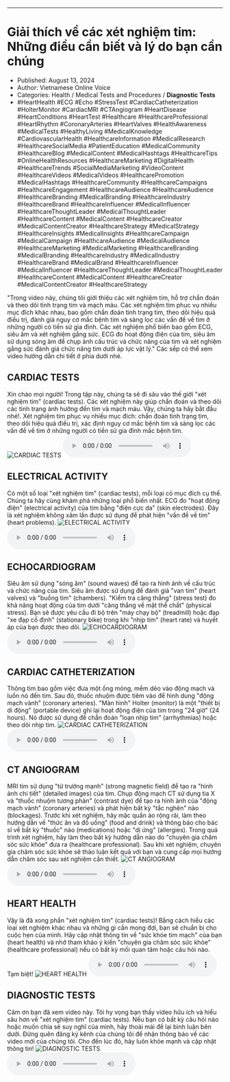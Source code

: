 
---

# Giải thích về các xét nghiệm tim: Những điều cần biết và lý do bạn cần chúng

- Published: August 13, 2024
- Author: Vietnamese Online Voice
- Categories: Health / Medical Tests and Procedures / **Diagnostic Tests**
- #HeartHealth #ECG #Echo #StressTest #CardiacCatheterization #HolterMonitor #CardiacMRI #CTAngiogram #HeartDisease #HeartConditions #HeartTest #Healthcare #HealthcareProfessional #HeartRhythm #CoronaryArteries #HeartValves #HealthAwareness #MedicalTests #HealthyLiving #MedicalKnowledge #CardiovascularHealth #HealthcareInformation #MedicalResearch #HealthcareSocialMedia #PatientEducation #MedicalCommunity #HealthcareBlog #MedicalContent #MedicalHashtags #HealthcareTips #OnlineHealthResources #HealthcareMarketing #DigitalHealth #HealthcareTrends #SocialMediaMarketing #VideoContent #HealthcareVideos #MedicalVideos #HealthcarePromotion #MedicalHashtags #HealthcareCommunity #HealthcareCampaigns #HealthcareEngagement #HealthcareAudience #HealthcareAudience #HealthcareBranding #MedicalBranding #HealthcareIndustry #HealthcareBrand #HealthcareInfluencer #MedicalInfluencer #HealthcareThoughtLeader #MedicalThoughtLeader #HealthcareContent #MedicalContent #HealthcareCreator #MedicalContentCreator #HealthcareStrategy #MedicalStrategy #HealthcareInsights #MedicalInsights #HealthcareCampaign #MedicalCampaign #HealthcareAudience #MedicalAudience #HealthcareMarketing #MedicalMarketing #HealthcareBranding #MedicalBranding #HealthcareIndustry #MedicalIndustry #HealthcareBrand #MedicalBrand #HealthcareInfluencer #MedicalInfluencer #HealthcareThoughtLeader #MedicalThoughtLeader #HealthcareContent #MedicalContent #HealthcareCreator #MedicalContentCreator #HealthcareStrategy

"Trong video này, chúng tôi giới thiệu các xét nghiệm tim, hỗ trợ chẩn đoán và theo dõi tình trạng tim và mạch máu. Các xét nghiệm tim phục vụ nhiều mục đích khác nhau, bao gồm chẩn đoán tình trạng tim, theo dõi hiệu quả điều trị, đánh giá nguy cơ mắc bệnh tim và sàng lọc các vấn đề về tim ở những người có tiền sử gia đình. Các xét nghiệm phổ biến bao gồm ECG, siêu âm và xét nghiệm gắng sức. ECG đo hoạt động điện của tim, siêu âm sử dụng sóng âm để chụp ảnh cấu trúc và chức năng của tim và xét nghiệm gắng sức đánh giá chức năng tim dưới áp lực vật lý." Các sếp có thể xem video hướng dẫn chi tiết ở phía dưới nhé.


## CARDIAC TESTS

Xin chào mọi người! Trong tập này, chúng ta sẽ đi sâu vào thế giới "xét nghiệm tim" (cardiac tests). Các xét nghiệm này giúp chẩn đoán và theo dõi các tình trạng ảnh hưởng đến tim và mạch máu. Vậy, chúng ta hãy bắt đầu nhé!. Xét nghiệm tim phục vụ nhiều mục đích: chẩn đoán tình trạng tim, theo dõi hiệu quả điều trị, xác định nguy cơ mắc bệnh tim và sàng lọc các vấn đề về tim ở những người có tiền sử gia đình mắc bệnh tim.
![CARDIAC TESTS](https://http-archiver-apis-production-80.schnworks.com/storage/images/transitions/2024-08-13/transition-7206746191-Montserrat-SemiBold-004895.jpg)
<audio controls>
    <source src="https://http-archiver-apis-production-80.schnworks.com/storage/storage/audio/file-27380392985.mp3" type="audio/mpeg">
</audio>



## ELECTRICAL ACTIVITY

Có một số loại "xét nghiệm tim" (cardiac tests), mỗi loại có mục đích cụ thể. Chúng ta hãy cùng khám phá những loại phổ biến nhất. ECG đo "hoạt động điện" (electrical activity) của tim bằng "điện cực da" (skin electrodes). Đây là xét nghiệm không xâm lấn được sử dụng để phát hiện "vấn đề về tim" (heart problems).
![ELECTRICAL ACTIVITY](https://http-archiver-apis-production-80.schnworks.com/storage/images/transitions/2024-08-13/transition--1715370208-Montserrat-Black-9C27B0.jpg)
<audio controls>
    <source src="https://http-archiver-apis-production-80.schnworks.com/storage/storage/audio/file-25276874972.mp3" type="audio/mpeg">
</audio>



## ECHOCARDIOGRAM

Siêu âm sử dụng "sóng âm" (sound waves) để tạo ra hình ảnh về cấu trúc và chức năng của tim. Siêu âm được sử dụng để đánh giá "van tim" (heart valves) và "buồng tim" (chambers). "Kiểm tra căng thẳng" (stress test) đo khả năng hoạt động của tim dưới "căng thẳng về mặt thể chất" (physical stress). Bạn sẽ được yêu cầu đi bộ trên "máy chạy bộ" (treadmill) hoặc đạp "xe đạp cố định" (stationary bike) trong khi "nhịp tim" (heart rate) và huyết áp của bạn được theo dõi.
![ECHOCARDIOGRAM](https://http-archiver-apis-production-80.schnworks.com/storage/images/transitions/2024-08-13/transition--7078628410-Montserrat-Bold-283593.jpg)
<audio controls>
    <source src="https://http-archiver-apis-production-80.schnworks.com/storage/storage/audio/file-8702560354.mp3" type="audio/mpeg">
</audio>



## CARDIAC CATHETERIZATION

Thông tim bao gồm việc đưa một ống mỏng, mềm dẻo vào động mạch và luồn nó đến tim. Sau đó, thuốc nhuộm được tiêm vào để hình dung "động mạch vành" (coronary arteries). "Màn hình" Holter (monitor) là một "thiết bị di động" (portable device) ghi lại hoạt động điện của tim trong "24 giờ" (24 hours). Nó được sử dụng để chẩn đoán "loạn nhịp tim" (arrhythmias) hoặc theo dõi nhịp tim.
![CARDIAC CATHETERIZATION](https://http-archiver-apis-production-80.schnworks.com/storage/images/transitions/2024-08-13/transition--4025585144-Montserrat-Thin-880E4F.jpg)
<audio controls>
    <source src="https://http-archiver-apis-production-80.schnworks.com/storage/storage/audio/file-8977340107.mp3" type="audio/mpeg">
</audio>



## CT ANGIOGRAM

MRI tim sử dụng "từ trường mạnh" (strong magnetic field) để tạo ra "hình ảnh chi tiết" (detailed images) của tim. Chụp động mạch CT sử dụng tia X và "thuốc nhuộm tương phản" (contrast dye) để tạo ra hình ảnh của "động mạch vành" (coronary arteries) và phát hiện bất kỳ "tắc nghẽn" nào (blockages). Trước khi xét nghiệm, hãy mặc quần áo rộng rãi, làm theo hướng dẫn về "thức ăn và đồ uống" (food and drink) và thông báo cho bác sĩ về bất kỳ "thuốc" nào (medications) hoặc "dị ứng" (allergies). Trong quá trình xét nghiệm, hãy làm theo bất kỳ hướng dẫn nào do "chuyên gia chăm sóc sức khỏe" đưa ra (healthcare professional). Sau khi xét nghiệm, chuyên gia chăm sóc sức khỏe sẽ thảo luận kết quả với bạn và cung cấp mọi hướng dẫn chăm sóc sau xét nghiệm cần thiết.
![CT ANGIOGRAM](https://http-archiver-apis-production-80.schnworks.com/storage/images/transitions/2024-08-13/transition-25522226412-Montserrat-ExtraBold-283593.jpg)
<audio controls>
    <source src="https://http-archiver-apis-production-80.schnworks.com/storage/storage/audio/file-57669378611.mp3" type="audio/mpeg">
</audio>



## HEART HEALTH

Vậy là đã xong phần "xét nghiệm tim" (cardiac tests)! Bằng cách hiểu các loại xét nghiệm khác nhau và những gì cần mong đợi, bạn sẽ chuẩn bị cho cuộc hẹn của mình. Hãy cập nhật thông tin về "sức khỏe tim mạch" của bạn (heart health) và nhớ tham khảo ý kiến ​​"chuyên gia chăm sóc sức khỏe" (healthcare professional) nếu có bất kỳ mối quan tâm hoặc câu hỏi nào. Tạm biệt!
![HEART HEALTH](https://http-archiver-apis-production-80.schnworks.com/storage/images/transitions/2024-08-13/transition-7568271854-Montserrat-Black-303F9F.jpg)
<audio controls>
    <source src="https://http-archiver-apis-production-80.schnworks.com/storage/storage/audio/file-2201483701.mp3" type="audio/mpeg">
</audio>



## DIAGNOSTIC TESTS

Cảm ơn bạn đã xem video này. Tôi hy vọng bạn thấy video hữu ích và hiểu sâu hơn về "xét nghiệm tim" (cardiac tests). Nếu bạn có bất kỳ câu hỏi nào hoặc muốn chia sẻ suy nghĩ của mình, hãy thoải mái để lại bình luận bên dưới. Đừng quên đăng ký kênh của chúng tôi để nhận thông báo về các video mới của chúng tôi. Cho đến lúc đó, hãy luôn khỏe mạnh và cập nhật thông tin!
![DIAGNOSTIC TESTS](https://http-archiver-apis-production-80.schnworks.com/storage/images/transitions/2024-08-13/transition-45292078718-Montserrat-Bold-9C27B0.jpg)
<audio controls>
    <source src="https://http-archiver-apis-production-80.schnworks.com/storage/storage/audio/file-7618761468.mp3" type="audio/mpeg">
</audio>

